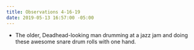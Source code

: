 ```yaml
---
title: Observations 4-16-19
date: 2019-05-13 16:57:00 -05:00
---
```


- The older, Deadhead-looking man drumming at a jazz jam and doing these awesome snare drum rolls with one hand.